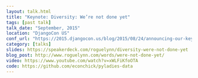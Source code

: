 ```yaml
---
layout: talk.html
title: "Keynote: Diversity: We’re not done yet"
tags: [past talk]
talk_date: "September, 2015"
location: "DjangoCon US"
conf_url: "https://2015.djangocon.us/blog/2015/08/24/announcing-our-keynote-speakers/"
category: [talks]
slides: https://speakerdeck.com/roguelynn/diversity-were-not-done-yet
blog_post: http://www.roguelynn.com/words/were-not-done-yet/
video: https://www.youtube.com/watch?v=xWLFiKfoOTA
code: https://github.com/econchick/pyladies-data
---
```

